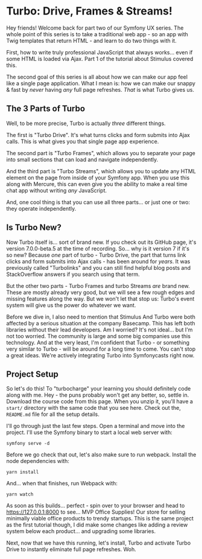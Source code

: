 # Turbo: Drive, Frames & Streams!

Hey friends! Welcome back for part two of our Symfony UX series. The whole point of
this series is to take a traditional web app - so an app with Twig templates that
return HTML - and learn to do two things with it.

First, how to write truly professional JavaScript that always works... even if some
HTML is loaded via Ajax. Part 1 of the tutorial about Stimulus covered this.

The second goal of this series is all about how we can make our app feel like
a single page application. What I mean is: how we can make our snappy & fast
by *never* having *any* full page refreshes. *That* is what Turbo gives us.

## The 3 Parts of Turbo

Well, to be more precise, Turbo is actually *three* different things.

The first is "Turbo Drive". It's what turns clicks and form submits into Ajax
calls. This is what gives you that single page app experience.

The second part is "Turbo Frames", which allows you to separate your page into small
sections that can load and navigate independently.

And the third part is "Turbo Streams", which allows you to update any HTML element
on the page from inside of your Symfony app. When you use this along with Mercure,
this can even give you the ability to make a real time chat app without writing
*any* JavaScript.

And, one cool thing is that you can use all three parts... or just one or two: they
operate independently.

## Is Turbo New?

Now Turbo itself is... sort of brand new. If you check out its GitHub page, it's
version 7.0.0-beta.5 at the time of recording. So... why is it version 7 if it's
so new? Because *one* part of turbo - Turbo Drive, the part that turns link clicks
and form submits into Ajax calls - has been around for *years*. It was previously
called "Turbolinks" and you can still find helpful blog posts and StackOverflow
answers if you search using that term.

But the other two parts - Turbo Frames and turbo Streams *are* brand new. These are
mostly already very good, but we will see a few rough edges and missing features
along the way. But we won't let that stop us: Turbo's event system will give us
the power do whatever we want.

Before we dive in, I also need to mention that Stimulus And Turbo were both affected
by a serious situation at the company Basecamp. This has left both libraries without
their lead developers. Am I worried? It's not ideal... but I'm not too worried. The
community is large and some big companies use this technology. And at the very least,
I'm confident that Turbo - or something very similar to Turbo - will be around for
a long time to come. You can't stop a great ideas. We're actively integrating
Turbo into Symfonycasts right now.

## Project Setup

So let's do this! To "turbocharge" your learning you should definitely code along
with me. Hey - the puns probably won't get any better, so, settle in. Download the
course code from this page. When you unzip it, you'll have a `start/` directory with
the same code that you see here. Check out the, `README.md` file for all the setup
details.

I'll go through just the last few steps. Open a terminal and move into the project.
I'll use the Symfony binary to start a local web server with:

```terminal
symfony serve -d
```

Before we go check that out, let's also make sure to run webpack. Install the node
dependencies with:

```terminal
yarn install
```

And... when that finishes, run Webpack with:

```terminal
yarn watch
```

As soon as this builds... perfect - spin over to your browser and head to
https://127.0.0.1:8000 to see... MVP Office Supplies! Our store for selling minimally
viable office products to trendy startups. This is the same project as the first
tutorial though, I did make some changes like adding a review system below each
product... and upgrading some libraries.

Next, now that we have this running, let's install, Turbo and activate Turbo Drive
to instantly eliminate full page refreshes. Woh.

